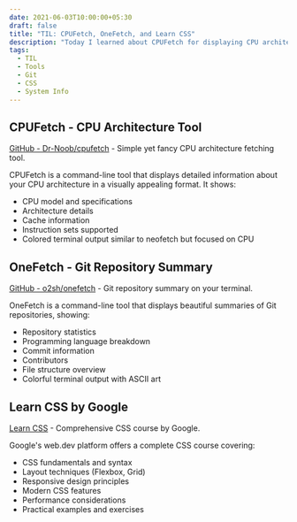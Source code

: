 ```yaml
---
date: 2021-06-03T10:00:00+05:30
draft: false
title: "TIL: CPUFetch, OneFetch, and Learn CSS"
description: "Today I learned about CPUFetch for displaying CPU architecture info, OneFetch for beautiful Git repository summaries, and Google's comprehensive CSS learning resource."
tags:
  - TIL
  - Tools
  - Git
  - CSS
  - System Info
---
```


## CPUFetch - CPU Architecture Tool

[GitHub - Dr-Noob/cpufetch](https://github.com/Dr-Noob/cpufetch) - Simple yet fancy CPU architecture fetching tool.

CPUFetch is a command-line tool that displays detailed information about your CPU architecture in a visually appealing format. It shows:
- CPU model and specifications
- Architecture details
- Cache information
- Instruction sets supported
- Colored terminal output similar to neofetch but focused on CPU

## OneFetch - Git Repository Summary

[GitHub - o2sh/onefetch](https://github.com/o2sh/onefetch) - Git repository summary on your terminal.

OneFetch is a command-line tool that displays beautiful summaries of Git repositories, showing:
- Repository statistics
- Programming language breakdown
- Commit information
- Contributors
- File structure overview
- Colorful terminal output with ASCII art

## Learn CSS by Google

[Learn CSS](https://web.dev/learn/css/) - Comprehensive CSS course by Google.

Google's web.dev platform offers a complete CSS course covering:
- CSS fundamentals and syntax
- Layout techniques (Flexbox, Grid)
- Responsive design principles
- Modern CSS features
- Performance considerations
- Practical examples and exercises